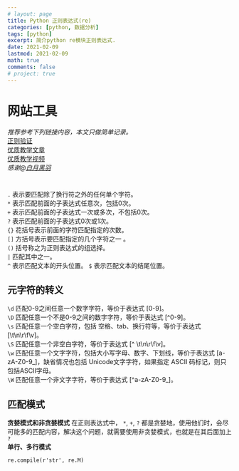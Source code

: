 ```yaml
---
# layout: page
title: Python 正则表达式(re)
categories: [python, 数据分析]
tags: [python]
excerpt: 简介python re模块正则表达式.
date: 2021-02-09
lastmod: 2021-02-09
math: true
comments: false
# project: true
---
```



# 网站工具
*推荐参考下列链接内容，本文只做简单记录。*  
[正则验证](https://regex101.com/)  
[优质教学文章](http://www.python3.vip/tut/py/extra/regex/)  
[优质教学视频](https://www.bilibili.com/video/BV1q4411y7Zh)  
*感谢@[白月黑羽](http://www.python3.vip/)*

# 
`.` 表示要匹配除了换行符之外的任何单个字符。  
`*` 表示匹配前面的子表达式任意次，包括0次。  
`+` 表示匹配前面的子表达式一次或多次，不包括0次。  
`?` 表示匹配前面的子表达式0次或1次。  
`{}` 花括号表示前面的字符匹配指定的次数。  
`[]` 方括号表示要匹配指定的几个字符之一 。  
`()` 括号称之为正则表达式的组选择。  
`|` 匹配其中之一。  
`^` 表示匹配文本的开头位置。
`$` 表示匹配文本的结尾位置。
## 元字符的转义
`\d` 匹配0-9之间任意一个数字字符，等价于表达式 [0-9]。  
`\D` 匹配任意一个不是0-9之间的数字字符，等价于表达式 [^0-9]。  
`\s` 匹配任意一个空白字符，包括 空格、tab、换行符等，等价于表达式 [\t\n\r\f\v]。  
`\S` 匹配任意一个非空白字符，等价于表达式 [^ \t\n\r\f\v]。  
`\w` 匹配任意一个文字字符，包括大小写字母、数字、下划线，等价于表达式 [a-zA-Z0-9_]，缺省情况也包括 Unicode文字字符，如果指定 ASCII 码标记，则只包括ASCII字母。   
`\W` 匹配任意一个非文字字符，等价于表达式 [^a-zA-Z0-9_]。  

## 匹配模式
**贪婪模式和非贪婪模式**
在正则表达式中， `*`, `+`, `?` 都是贪婪地，使用他们时，会尽可能多的匹配内容，解决这个问题，就需要使用非贪婪模式，也就是在其后面加上 `?`   
**单行、多行模式**
```
re.compile(r'str', re.M)
```
